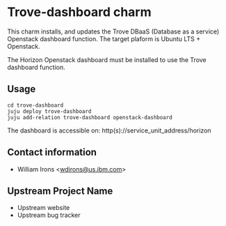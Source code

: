 # Trove-dashboard charm

This charm installs, and updates the Trove DBaaS (Database as a service) Openstack dashboard
function.  The target plaform is Ubuntu LTS + Openstack.

The Horizon Openstack dashboard must be installed to use the Trove dashboard function.

## Usage
    cd trove-dashboard
    juju deploy trove-dashboard
    juju add-relation trove-dashboard openstack-dashboard

The dashboard is accessible on:
http(s)://service_unit_address/horizon

## Contact information

- William Irons &lt;wdirons@us.ibm.com&gt;

## Upstream Project Name

- Upstream website
- Upstream bug tracker
